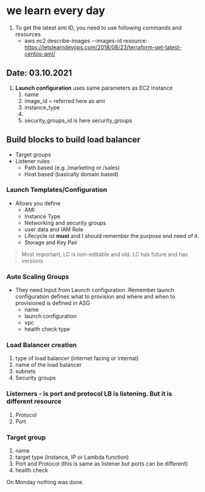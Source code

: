 # we learn every day
1. To get the latest ami ID, you need to use following commands and resources
    - aws ec2 describe-images --images-id 
    resource: https://letslearndevops.com/2018/08/23/terraform-get-latest-centos-ami/

## Date: 03.10.2021

1. **Launch configuration** uses same parameters as EC2 Instance
   1. name
   2. image_id = referred here as ami
   3. instance_type
   4. 
   5. security_groups_id is here security_groups

## Build blocks to build load balancer

* Target groups
* Listener rules
    - Path based (e.g. /marketing or /sales)
    - Host based (basically domain based)

### Launch Templates/Configuration

* Allows you define
  * AMI
  * Instance Type
  * Networking and security groups
  * user data and IAM Role
  * Lifecycle ist **must** and I should remember the purpose and need of it.
  - Storage and Key Pair

> Most important, LC is non-editable and old. LC has future and has versions

### Auto Scaling Groups

- They need Input from Launch configuration. Remember launch configuration defines what to provision and where and when to provisioned is defined in ASG
  - name
  - launch configuration
  - vpc
  - health check type

### Load Balancer creation

1. type of load balancer (internet facing or internal)
2. name of the load balancer
3. subnets
4. Security groups

### Listerners - is port and protocol LB is listening. But it is different resource

1. Protocol
2. Port

### Target group

1. name
2. target type (instance, IP or Lambda function)
3. Port and Protocol (this is same as listener but ports can be different)
4. health check

On Monday nothing was done.